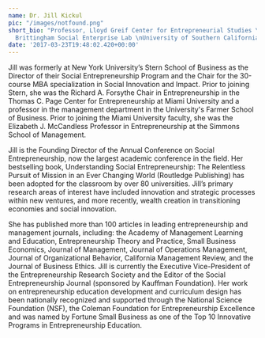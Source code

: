 ```yaml
---
name: Dr. Jill Kickul
pic: "/images/notfound.png"
short_bio: "Professor, Lloyd Greif Center for Entrepreneurial Studies \nResearch Director,
  Brittingham Social Enterprise Lab \nUniversity of Southern California"
date: '2017-03-23T19:48:02.420+00:00'
---
```

Jill was formerly at New York University’s Stern School of Business as the Director of their Social Entrepreneurship Program and the Chair for the 30-course MBA specialization in Social Innovation and Impact. Prior to joining Stern, she was the Richard A. Forsythe Chair in Entrepreneurship in the Thomas C. Page Center for Entrepreneurship at Miami University and a professor in the management department in the University's Farmer School of Business. Prior to joining the Miami University faculty, she was the Elizabeth J. McCandless Professor in Entrepreneurship at the Simmons School of Management. 

Jill is the Founding Director of the Annual Conference on Social Entrepreneurship, now the largest academic conference in the field.  Her bestselling book, Understanding Social Entrepreneurship: The Relentless Pursuit of Mission in an Ever Changing World (Routledge Publishing) has been adopted for the classroom by over 80 universities.  Jill’s primary research areas of interest have included innovation and strategic processes within new ventures, and more recently, wealth creation in transitioning economies and social innovation.

She has published more than 100 articles in leading entrepreneurship and management journals, including: the Academy of Management Learning and Education, Entrepreneurship Theory and Practice, Small Business Economics, Journal of Management, Journal of Operations Management, Journal of Organizational Behavior, California Management Review, and the Journal of Business Ethics. Jill is currently the Executive Vice-President of the Entrepreneurship Research Society and the Editor of the Social Entrepreneurship Journal (sponsored by Kauffman Foundation). Her work on entrepreneurship education development and curriculum design has been nationally recognized and supported through the National Science Foundation (NSF), the Coleman Foundation for Entrepreneurship Excellence and was named by Fortune Small Business as one of the Top 10 Innovative Programs in Entrepreneurship Education.
